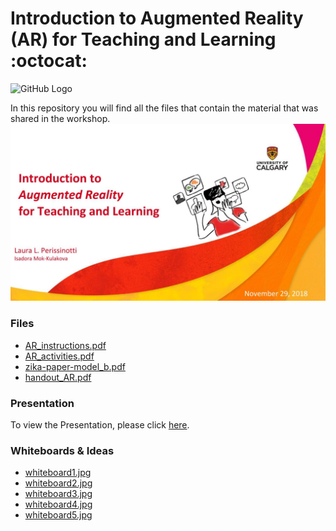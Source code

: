 # Introduction to Augmented Reality (AR) for Teaching and Learning  :octocat: 
![GitHub Logo](/images/logo.png)

In this repository you will find all the files that contain the material that was shared in the workshop.
![alt text](https://github.com/perissinotti/ARworkshop/blob/master/AR_workshop.jpg)

### Files
* [AR_instructions.pdf](https://github.com/perissinotti/ARworkshop/blob/master/AR_instructions.pdf)
* [AR_activities.pdf](https://github.com/perissinotti/ARworkshop/blob/master/AR_activities.pdf)
* [zika-paper-model_b.pdf](https://github.com/perissinotti/ARworkshop/blob/master/zika-paper-model_b.pdf)
* [handout_AR.pdf](https://github.com/perissinotti/ARworkshop/blob/master/handout_AR.pdf)

### Presentation
To view the Presentation, please click [here](https://docs.google.com/presentation/d/e/2PACX-1vSV_LXkpBjZXiu2--LwwopvlHcABnHKG6X13Z-FEmLVR-kv8xOdlSLWDqIaVUHj5IXD-OCdSK8fwRxV/pub?start=false&loop=false&delayms=3000&slide=id.p1).

### Whiteboards & Ideas
* [whiteboard1.jpg](https://github.com/perissinotti/ARworkshop/blob/master/whiteboard1.jpg)
* [whiteboard2.jpg](https://github.com/perissinotti/ARworkshop/blob/master/whiteboard2.jpg)
* [whiteboard3.jpg](https://github.com/perissinotti/ARworkshop/blob/master/whiteboard3.jpg)
* [whiteboard4.jpg](https://github.com/perissinotti/ARworkshop/blob/master/whiteboard4.jpg)
* [whiteboard5.jpg](https://github.com/perissinotti/ARworkshop/blob/master/whiteboard5.jpg)


